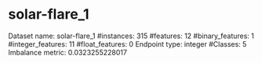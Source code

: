 # solar-flare_1
Dataset name: solar-flare_1
#instances: 315
#features: 12
  #binary_features: 1
  #integer_features: 11
  #float_features: 0
Endpoint type: integer
#Classes: 5
Imbalance metric: 0.0323255228017
